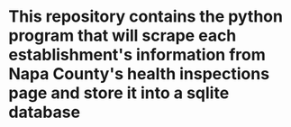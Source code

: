 # This repository contains the python program that will scrape each establishment's information from Napa County's health inspections page and store it into a sqlite database
